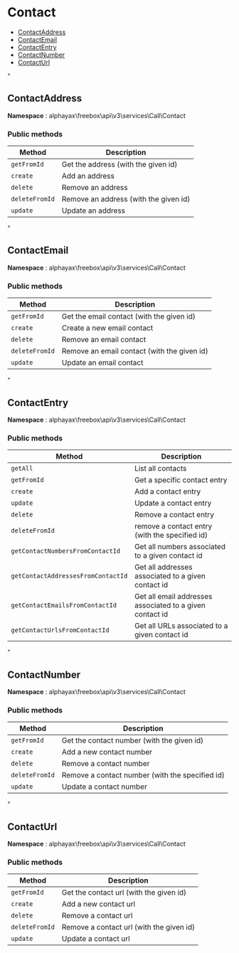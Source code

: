 # Contact

- [ContactAddress](#ContactAddress)
- [ContactEmail](#ContactEmail)
- [ContactEntry](#ContactEntry)
- [ContactNumber](#ContactNumber)
- [ContactUrl](#ContactUrl)


<a name="ContactAddress"></a>"
## ContactAddress

**Namespace**  : alphayax\freebox\api\v3\services\Call\Contact

### Public methods

| Method | Description |
|---|---|
| `getFromId` | Get the address (with the given id) | 
| `create` | Add an address | 
| `delete` | Remove an address | 
| `deleteFromId` | Remove an address (with the given id) | 
| `update` | Update an address | 

<a name="ContactEmail"></a>"
## ContactEmail

**Namespace**  : alphayax\freebox\api\v3\services\Call\Contact

### Public methods

| Method | Description |
|---|---|
| `getFromId` | Get the email contact (with the given id) | 
| `create` | Create a new email contact | 
| `delete` | Remove an email contact | 
| `deleteFromId` | Remove an email contact (with the given id) | 
| `update` | Update an email contact | 

<a name="ContactEntry"></a>"
## ContactEntry

**Namespace**  : alphayax\freebox\api\v3\services\Call\Contact

### Public methods

| Method | Description |
|---|---|
| `getAll` | List all contacts | 
| `getFromId` | Get a specific contact entry | 
| `create` | Add a contact entry | 
| `update` | Update a contact entry | 
| `delete` | Remove a contact entry | 
| `deleteFromId` | remove a contact entry (with the specified id) | 
| `getContactNumbersFromContactId` | Get all numbers associated to a given contact id | 
| `getContactAddressesFromContactId` | Get all addresses associated to a given contact id | 
| `getContactEmailsFromContactId` | Get all email addresses associated to a given contact id | 
| `getContactUrlsFromContactId` | Get all URLs associated to a given contact id | 

<a name="ContactNumber"></a>"
## ContactNumber

**Namespace**  : alphayax\freebox\api\v3\services\Call\Contact

### Public methods

| Method | Description |
|---|---|
| `getFromId` | Get the contact number (with the given id) | 
| `create` | Add a new contact number | 
| `delete` | Remove a contact number | 
| `deleteFromId` | Remove a contact number (with the specified id) | 
| `update` | Update a contact number | 

<a name="ContactUrl"></a>"
## ContactUrl

**Namespace**  : alphayax\freebox\api\v3\services\Call\Contact

### Public methods

| Method | Description |
|---|---|
| `getFromId` | Get the contact url (with the given id) | 
| `create` | Add a new contact url | 
| `delete` | Remove a contact url | 
| `deleteFromId` | Remove a contact url (with the given id) | 
| `update` | Update a contact url | 
